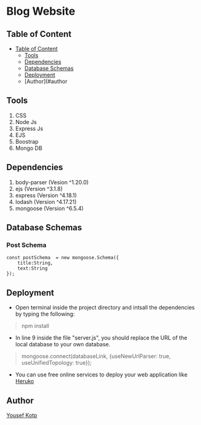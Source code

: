 # Blog Website


## Table of Content
* [Table of Content](#table-of-content)
  * [Tools](#tools)
  * [Dependencies](#dependencies)
  * [Database Schemas](#database-schemas)
  * [Deployment](#deployment)
  * [Author](#author

## Tools
1. CSS
2. Node Js
3. Express Js
4. EJS
5. Boostrap
6. Mongo DB
## Dependencies
1. body-parser (Vesion ^1.20.0)
2. ejs (Version ^3.1.8)
3. express (Version ^4.18.1)
4. lodash (Version  ^4.17.21)
5. mongoose (Version ^6.5.4)

## Database Schemas
### Post Schema
```JS
const postSchema  = new mongoose.Schema({
    title:String,
    text:String
});
```

## Deployment
- Open terminal inside the project directory and intsall the dependencies by typing the following:
> npm install
- In line 9 inside the file "server.js", you should replace the URL of the local database to your own database.
> mongoose.connect(databaseLink, {useNewUrlParser: true, useUnifiedTopology: true});
- You can use free online services to deploy your web application like [Heruko](https://heroku.com/)

## Author
[Yousef Kotp](https://github.com/yousefkotp/)
